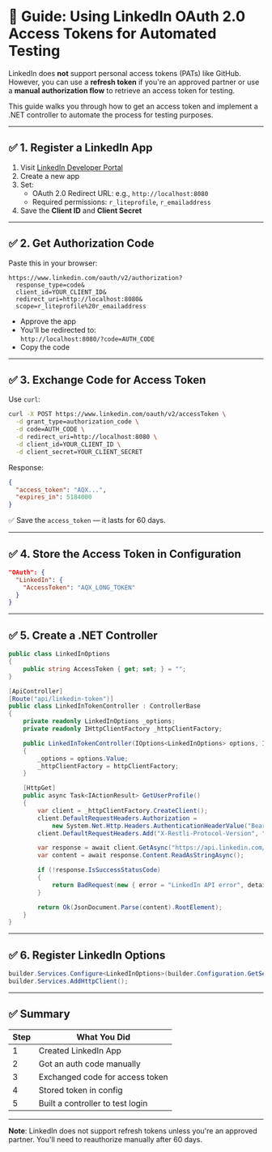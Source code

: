 
# 📘 Guide: Using LinkedIn OAuth 2.0 Access Tokens for Automated Testing

LinkedIn does **not** support personal access tokens (PATs) like GitHub. However, you can use a **refresh token** if you're an approved partner or use a **manual authorization flow** to retrieve an access token for testing.

This guide walks you through how to get an access token and implement a .NET controller to automate the process for testing purposes.

---

## ✅ 1. Register a LinkedIn App

1. Visit [LinkedIn Developer Portal](https://www.linkedin.com/developers/)
2. Create a new app
3. Set:
   - OAuth 2.0 Redirect URL: e.g., `http://localhost:8080`
   - Required permissions: `r_liteprofile`, `r_emailaddress`
4. Save the **Client ID** and **Client Secret**

---

## ✅ 2. Get Authorization Code

Paste this in your browser:

```
https://www.linkedin.com/oauth/v2/authorization?
  response_type=code&
  client_id=YOUR_CLIENT_ID&
  redirect_uri=http://localhost:8080&
  scope=r_liteprofile%20r_emailaddress
```

- Approve the app
- You'll be redirected to:  
  `http://localhost:8080/?code=AUTH_CODE`
- Copy the code

---

## ✅ 3. Exchange Code for Access Token

Use `curl`:

```bash
curl -X POST https://www.linkedin.com/oauth/v2/accessToken \
  -d grant_type=authorization_code \
  -d code=AUTH_CODE \
  -d redirect_uri=http://localhost:8080 \
  -d client_id=YOUR_CLIENT_ID \
  -d client_secret=YOUR_CLIENT_SECRET
```

Response:

```json
{
  "access_token": "AQX...",
  "expires_in": 5184000
}
```

✅ Save the `access_token` — it lasts for 60 days.

---

## ✅ 4. Store the Access Token in Configuration

```json
"OAuth": {
  "LinkedIn": {
    "AccessToken": "AQX_LONG_TOKEN"
  }
}
```

---

## ✅ 5. Create a .NET Controller

```csharp
public class LinkedInOptions
{
    public string AccessToken { get; set; } = "";
}

[ApiController]
[Route("api/linkedin-token")]
public class LinkedInTokenController : ControllerBase
{
    private readonly LinkedInOptions _options;
    private readonly IHttpClientFactory _httpClientFactory;

    public LinkedInTokenController(IOptions<LinkedInOptions> options, IHttpClientFactory httpClientFactory)
    {
        _options = options.Value;
        _httpClientFactory = httpClientFactory;
    }

    [HttpGet]
    public async Task<IActionResult> GetUserProfile()
    {
        var client = _httpClientFactory.CreateClient();
        client.DefaultRequestHeaders.Authorization =
            new System.Net.Http.Headers.AuthenticationHeaderValue("Bearer", _options.AccessToken);
        client.DefaultRequestHeaders.Add("X-Restli-Protocol-Version", "2.0.0");

        var response = await client.GetAsync("https://api.linkedin.com/v2/me");
        var content = await response.Content.ReadAsStringAsync();

        if (!response.IsSuccessStatusCode)
        {
            return BadRequest(new { error = "LinkedIn API error", details = content });
        }

        return Ok(JsonDocument.Parse(content).RootElement);
    }
}
```

---

## ✅ 6. Register LinkedIn Options

```csharp
builder.Services.Configure<LinkedInOptions>(builder.Configuration.GetSection("OAuth:LinkedIn"));
builder.Services.AddHttpClient();
```

---

## ✅ Summary

| Step | What You Did |
|------|---------------|
| 1    | Created LinkedIn App |
| 2    | Got an auth code manually |
| 3    | Exchanged code for access token |
| 4    | Stored token in config |
| 5    | Built a controller to test login |

---

**Note**: LinkedIn does not support refresh tokens unless you're an approved partner. You'll need to reauthorize manually after 60 days.
